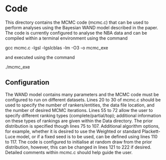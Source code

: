 # Code

This directory contains the MCMC code (mcmc.c) that can be used to perform analyses using the Bayesian WAND model described in the paper. The code is currently configured to analyse the NBA data and can be compiled within a terminal environment using the command

gcc mcmc.c -lgsl -lgslcblas -lm -O3 -o mcmc_exe

and executed using the command

./mcmc_exe

## Configuration

The WAND model contains many parameters and the MCMC code must be configured to run on different datasets. Lines 20 to 30 of mcmc.c should be used to specify the number of rankers/entities, the data file location, and the number of desired MCMC iterations. Lines 55 to 72 allow the user to specify different ranking types (complete/partial/top); additional information on these types of rankings are given within the Data directory. The prior distribution is specified though lines 75 to 107. Additional algorithm options, for example, whether it is desired to use the Weighted or standard Plackett-Luce model, or if a fixed seed is to be used, can be defined using lines 110 to 117. The code is configured to initialise at random draw from the prior distribution, however, this can be changed in lines 121 to 222 if desired. Detailed comments within mcmc.c should help guide the user.
